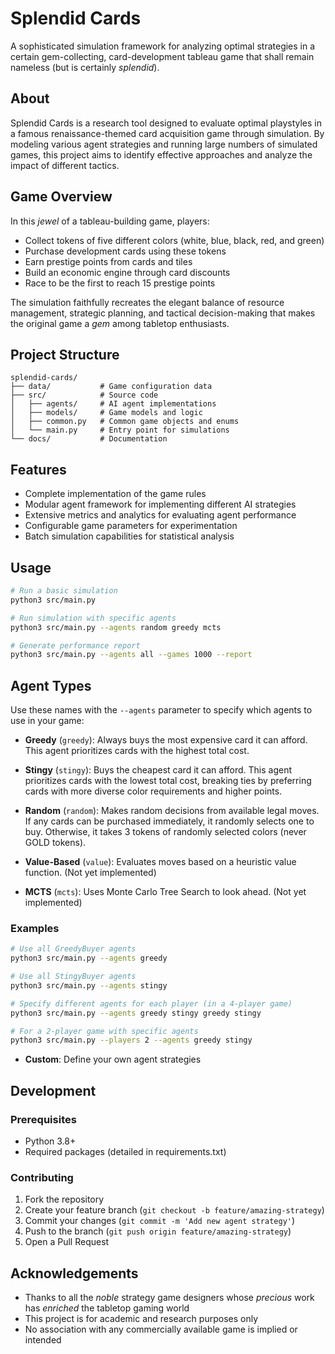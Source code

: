 # Splendid Cards

A sophisticated simulation framework for analyzing optimal strategies in a certain gem-collecting, card-development tableau game that shall remain nameless (but is certainly *splendid*).

## About

Splendid Cards is a research tool designed to evaluate optimal playstyles in a famous renaissance-themed card acquisition game through simulation. By modeling various agent strategies and running large numbers of simulated games, this project aims to identify effective approaches and analyze the impact of different tactics.

## Game Overview

In this *jewel* of a tableau-building game, players:

- Collect tokens of five different colors (white, blue, black, red, and green)
- Purchase development cards using these tokens
- Earn prestige points from cards and tiles
- Build an economic engine through card discounts
- Race to be the first to reach 15 prestige points

The simulation faithfully recreates the elegant balance of resource management, strategic planning, and tactical decision-making that makes the original game a *gem* among tabletop enthusiasts.

## Project Structure

```
splendid-cards/
├── data/           # Game configuration data
├── src/            # Source code
│   ├── agents/     # AI agent implementations
│   ├── models/     # Game models and logic
│   ├── common.py   # Common game objects and enums
│   └── main.py     # Entry point for simulations
└── docs/           # Documentation
```

## Features

- Complete implementation of the game rules
- Modular agent framework for implementing different AI strategies
- Extensive metrics and analytics for evaluating agent performance
- Configurable game parameters for experimentation
- Batch simulation capabilities for statistical analysis

## Usage

```bash
# Run a basic simulation
python3 src/main.py

# Run simulation with specific agents
python3 src/main.py --agents random greedy mcts

# Generate performance report
python3 src/main.py --agents all --games 1000 --report
```

## Agent Types

Use these names with the `--agents` parameter to specify which agents to use in your game:

- **Greedy** (`greedy`): Always buys the most expensive card it can afford. This agent prioritizes cards with the highest total cost.

- **Stingy** (`stingy`): Buys the cheapest card it can afford. This agent prioritizes cards with the lowest total cost, breaking ties by preferring cards with more diverse color requirements and higher points.

- **Random** (`random`): Makes random decisions from available legal moves. If any cards can be purchased immediately, it randomly selects one to buy. Otherwise, it takes 3 tokens of randomly selected colors (never GOLD tokens).

- **Value-Based** (`value`): Evaluates moves based on a heuristic value function. (Not yet implemented)

- **MCTS** (`mcts`): Uses Monte Carlo Tree Search to look ahead. (Not yet implemented)

### Examples

```bash
# Use all GreedyBuyer agents
python3 src/main.py --agents greedy

# Use all StingyBuyer agents
python3 src/main.py --agents stingy

# Specify different agents for each player (in a 4-player game)
python3 src/main.py --agents greedy stingy greedy stingy

# For a 2-player game with specific agents
python3 src/main.py --players 2 --agents greedy stingy
```
- **Custom**: Define your own agent strategies

## Development

### Prerequisites

- Python 3.8+
- Required packages (detailed in requirements.txt)

### Contributing

1. Fork the repository
2. Create your feature branch (`git checkout -b feature/amazing-strategy`)
3. Commit your changes (`git commit -m 'Add new agent strategy'`)
4. Push to the branch (`git push origin feature/amazing-strategy`)
5. Open a Pull Request

## Acknowledgements

- Thanks to all the *noble* strategy game designers whose *precious* work has *enriched* the tabletop gaming world
- This project is for academic and research purposes only
- No association with any commercially available game is implied or intended
